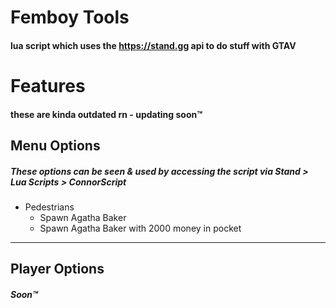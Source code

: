 # Femboy Tools
#### lua script which uses the https://stand.gg api to do stuff with GTAV

# Features
#### these are kinda outdated rn - updating soon:tm:
## Menu Options
##### These options can be seen & used by accessing the script via Stand > Lua Scripts > ConnorScript

- Pedestrians
    - Spawn Agatha Baker
    - Spawn Agatha Baker with 2000 money in pocket

---
## Player Options
##### Soon™